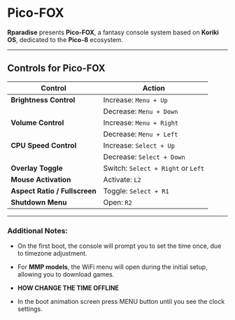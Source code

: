 # Pico-FOX

**Rparadise** presents **Pico-FOX**, a fantasy console system based on **Koriki OS**, dedicated to the **Pico-8** ecosystem.

---

## Controls for Pico-FOX

| **Control**               | **Action**                      |
|---------------------------|----------------------------------|
| **Brightness Control**     | Increase: `Menu + Up`           |
|                           | Decrease: `Menu + Down`         |
| **Volume Control**         | Increase: `Menu + Right`        |
|                           | Decrease: `Menu + Left`         |
| **CPU Speed Control**      | Increase: `Select + Up`         |
|                           | Decrease: `Select + Down`       |
| **Overlay Toggle**         | Switch: `Select + Right` or `Left` |
| **Mouse Activation**       | Activate: `L2`                 |
| **Aspect Ratio / Fullscreen** | Toggle: `Select + R1`          |
| **Shutdown Menu**          | Open: `R2`                     |

---

### Additional Notes:
- On the first boot, the console will prompt you to set the time once, due to timezone adjustment.
- For **MMP models**, the WiFi menu will open during the initial setup, allowing you to download games.

- **HOW CHANGE THE TIME OFFLINE**
- In the boot animation screen press MENU button until you see the clock settings.